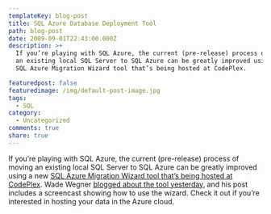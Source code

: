```yaml
---
templateKey: blog-post
title: SQL Azure Database Deployment Tool
path: blog-post
date: 2009-09-01T22:43:00.000Z
description: >+
  If you’re playing with SQL Azure, the current (pre-release) process of moving
  an existing local SQL Server to SQL Azure can be greatly improved using a new
  SQL Azure Migration Wizard tool that’s being hosted at CodePlex. 

featuredpost: false
featuredimage: /img/default-post-image.jpg
tags:
  - SQL
category:
  - Uncategorized
comments: true
share: true
---
```

If you’re playing with SQL Azure, the current (pre-release) process of moving an existing local SQL Server to SQL Azure can be greatly improved using a new [SQL Azure Migration Wizard tool that’s being hosted at CodePlex](http://sqlazuremw.codeplex.com/). Wade Wegner [blogged about the tool yesterday](http://blog.wadewegner.com/index.php/2009/09/01/sql-azure-migration-wizard), and his post includes a screencast showing how to use the wizard. Check it out if you’re interested in hosting your data in the Azure cloud.